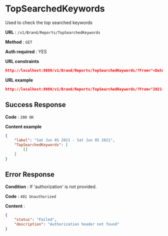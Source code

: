 # TopSearchedKeywords

Used to check the top searched keywords

**URL** : `/v1/Brand/Reports/TopSearchedKeywords`

**Method** : `GET`

**Auth required** : YES

**URL constraints**

```json
http://localhost:8080/v1/Brand/Reports/TopSearchedKeywords/?From="<Date>"&To="<Date>""&type=<SearchKey | Category>
```

**URL example**

```json
http://localhost:8080/v1/Brand/Reports/TopSearchedKeywords/?From="2021-06-05"&To="2021-06-05"&type=Category
```

## Success Response

**Code** : `200 OK`

**Content example**

```json
{
    "label": "Sat Jun 05 2021 - Sat Jun 05 2021",
    "TopSearchedKeywords": [
        []
    ]
}
```

## Error Response

**Condition** : If 'authorization' is not provided.

**Code** : `401 Unauthorized`

**Content** :

```json
{
	"status": "Failed",
	"description": "Authorization header not found"
}
```
